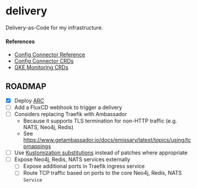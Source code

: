 # delivery

Delivery-as-Code for my infrastructure.

#### References

- [Config Connector Reference](https://cloud.google.com/config-connector/docs/reference/overview)
- [Config Connector CRDs](https://github.com/GoogleCloudPlatform/k8s-config-connector/tree/master/crds)
- [GKE Monitoring CRDs](https://github.com/GoogleCloudPlatform/prometheus-engine/tree/main/cmd/operator/deploy/crds)

## ROADMAP

- [x] Deploy [ARC](https://github.com/actions/actions-runner-controller)
- [ ] Add a FluxCD webhook to trigger a delivery
- [ ] Considers replacing Traefik with Ambassador
  - Because it supports TLS termination for non-HTTP traffic (e.g. NATS, Neo4j, Redis)
  - See https://www.getambassador.io/docs/emissary/latest/topics/using/tcpmappings
- [ ] Use [Kustomization substitutions](https://fluxcd.io/flux/components/kustomize/kustomization/#post-build-variable-substitution) instead of patches where appropriate
- [ ] Expose Neo4j, Redis, NATS services externally
    - [ ] Expose additional ports in Traefik ingress service
    - [ ] Route TCP traffic based on ports to the core Neo4j, Redis, NATS `Service`
